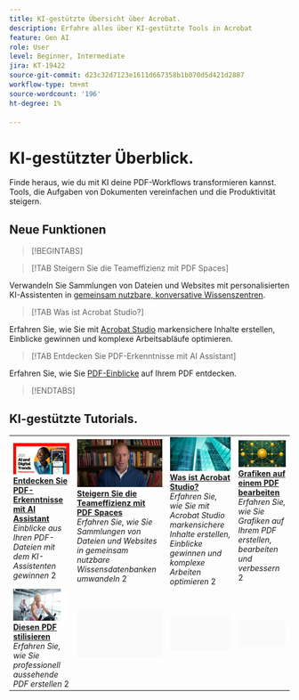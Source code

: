 ```yaml
---
title: KI-gestützte Übersicht über Acrobat.
description: Erfahre alles über KI-gestützte Tools in Acrobat
feature: Gen AI
role: User
level: Beginner, Intermediate
jira: KT-19422
source-git-commit: d23c32d7123e1611d667358b1b070d5d421d2887
workflow-type: tm+mt
source-wordcount: '196'
ht-degree: 1%

---
```


# KI-gestützter Überblick.

Finde heraus, wie du mit KI deine PDF-Workflows transformieren kannst. Tools, die Aufgaben von Dokumenten vereinfachen und die Produktivität steigern.

## Neue Funktionen

>[!BEGINTABS]

>[!TAB Steigern Sie die Teameffizienz mit PDF Spaces]

Verwandeln Sie Sammlungen von Dateien und Websites mit personalisierten KI-Assistenten in [gemeinsam nutzbare, konversative Wissenszentren](../getting-started/pdf-spaces-legal.md).

>[!TAB Was ist Acrobat Studio?]

Erfahren Sie, wie Sie mit [Acrobat Studio](../getting-started/acrobat-studio.md) markensichere Inhalte erstellen, Einblicke gewinnen und komplexe Arbeitsabläufe optimieren.

>[!TAB Entdecken Sie PDF-Erkenntnisse mit AI Assistant]

Erfahren Sie, wie Sie [PDF-Einblicke](../getting-started/ai-assistant.md) auf Ihrem PDF entdecken.

>[!ENDTABS]

## KI-gestützte Tutorials.

<table style="table-layout:fixed">
<tr>
  <td>
    <a href="../getting-started/ai-assistant.md">
      <img alt="Mit AI Assistant PDF-Erkenntnisse gewinnen" src="../assets/ai-assistant.png" />
    </a>
    <div>
    <a href="../getting-started/ai-assistant.md"><strong>Entdecken Sie PDF-Erkenntnisse mit AI Assistant</strong></a>
    </div>
    <em>Einblicke aus Ihren PDF-Dateien mit dem KI-Assistenten gewinnen</em>
    2<br>
  </td>
  <td>
    <a href="../getting-started/pdf-spaces-legal.md">
      <img alt="Mehr Team-Effizienz dank PDF Spaces" src="../assets/pdf-spaces.png" />
    </a>
    <div>
    <a href="../getting-started/pdf-spaces-legal.md"><strong>Steigern Sie die Teameffizienz mit PDF Spaces</strong></a>
    </div>
    <em>Erfahren Sie, wie Sie Sammlungen von Dateien und Websites in gemeinsam nutzbare Wissensdatenbanken umwandeln</em>
    2<br>
  </td>
  <td>
    <a href="../getting-started/acrobat-studio.md">
      <img alt="Was ist Acrobat Studio?" src="../assets/acrobat-studio.png" />
    </a>
    <div>
    <a href="../getting-started/acrobat-studio.md"><strong>Was ist Acrobat Studio?</strong></a>
    </div>
    <em>Erfahren Sie, wie Sie mit Acrobat Studio markensichere Inhalte erstellen, Einblicke gewinnen und komplexe Arbeiten optimieren</em>
    2<br>
  </td>
  <td>
    <a href="../getting-started/edit-graphics.md">
      <img alt="Bearbeiten von Grafiken auf einem PDF" src="../assets/edit-graphics.png" />
    </a>
    <div>
    <a href="../getting-started/edit-graphics.md"><strong>Grafiken auf einem PDF bearbeiten</strong></a>
    </div>
    <em>Erfahren Sie, wie Sie Grafiken auf Ihrem PDF erstellen, bearbeiten und verbessern</em>
    2<br>
  </td>
</tr>
<tr>
  <td>
  <a href="../getting-started/stylize-this-pdf.md">
      <img alt="Stilisieren dieser PDF" src="../assets/stylize-pdf.png" />
    </a>
    <div>
    <a href="../getting-started/stylize-this-pdf.md"><strong>Diesen PDF stilisieren</strong></a>
    </div>
    <em>Erfahren Sie, wie Sie professionell aussehende PDF erstellen</em>
    2<br>
  </td>
  <td>
        <img alt="Spacer" src="../assets/Grayspacer.png" />
        <div>
        <br>
  </td>
  <td>
        <img alt="Spacer" src="../assets/Grayspacer.png" />
        <div>
        <br>
  </td>
  <td>
        <img alt="Spacer" src="../assets/Grayspacer.png" />
        <div>
        <br>
  </td>
</tr>
</table>
